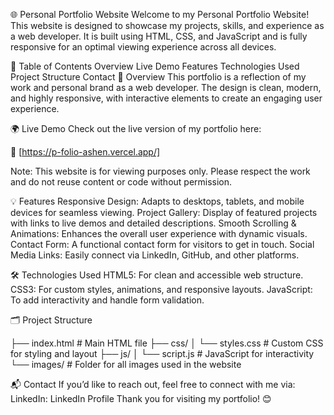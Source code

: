 🌐 Personal Portfolio Website
Welcome to my Personal Portfolio Website! This website is designed to showcase my projects, skills, and experience as a web developer. It is built using HTML, CSS, and JavaScript and is fully responsive for an optimal viewing experience across all devices.

📑 Table of Contents
Overview
Live Demo
Features
Technologies Used
Project Structure
Contact
🌟 Overview
This portfolio is a reflection of my work and personal brand as a web developer. The design is clean, modern, and highly responsive, with interactive elements to create an engaging user experience.

🌍 Live Demo
Check out the live version of my portfolio here:

🔗 [https://p-folio-ashen.vercel.app/]

Note: This website is for viewing purposes only. Please respect the work and do not reuse content or code without permission.

💡 Features
Responsive Design: Adapts to desktops, tablets, and mobile devices for seamless viewing.
Project Gallery: Display of featured projects with links to live demos and detailed descriptions.
Smooth Scrolling & Animations: Enhances the overall user experience with dynamic visuals.
Contact Form: A functional contact form for visitors to get in touch.
Social Media Links: Easily connect via LinkedIn, GitHub, and other platforms.

🛠️ Technologies Used
HTML5: For clean and accessible web structure.
CSS3: For custom styles, animations, and responsive layouts.
JavaScript: To add interactivity and handle form validation.

🗂️ Project Structure

├── index.html            # Main HTML file
├── css/
│   └── styles.css        # Custom CSS for styling and layout
├── js/
│   └── script.js         # JavaScript for interactivity
└── images/               # Folder for all images used in the website

📬 Contact
If you’d like to reach out, feel free to connect with me via:
LinkedIn: LinkedIn Profile
Thank you for visiting my portfolio! 😊
